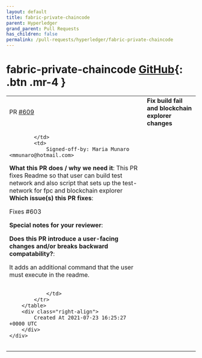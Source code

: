 ```yaml
---
layout: default
title: fabric-private-chaincode
parent: Hyperledger
grand_parent: Pull Requests
has_children: false
permalink: /pull-requests/hyperledger/fabric-private-chaincode
---
```


# fabric-private-chaincode <span class="fs-3 right-align">[GitHub](https://github.com/hyperledger/fabric-private-chaincode){: .btn .mr-4 }</span>


<div>
    <table>
        <tr>
            <td>
                PR <a href="https://github.com/hyperledger/fabric-private-chaincode/pull/609" class=".btn">#609</a>
            </td>
            <td>
                <b>
                    Fix build fail and blockchain explorer changes
                </b>
            </td>
        </tr>
        <tr>
            <td>
                
            </td>
            <td>
                Signed-off-by: Maria Munaro <mmunaro@hotmail.com>

<!--  Thanks for sending a pull request!  Here are some tips for you:

1. If this is your first time, please read our code of conduct and contributor guidelines: 
     https://github.com/hyperledger/fabric-private-chaincode/blob/main/CONTRIBUTING.md
     https://github.com/hyperledger/fabric-private-chaincode/blob/main/CODE_OF_CONDUCT.md
   In particular pay attention to the git workflows
      https://docs.google.com/document/d/1sR7YV3pSYN3NEFiW-2fUqtpsJeJrpC0EWUVtEm0Blcg/edit#heading=h.kwcug3pkefak
2. Fill out below sections.
3. Label the PR with the label of any component this PR touches.
4. ALso don't forget to sign your comments before submitting. 
   Github will complain if there is no DCO but it's easier if we don't have to hunt you down to fix that :-)

-->

**What this PR does / why we need it**:
This PR fixes Readme so that user can build test network and also script that sets up the test-network for fpc and blockchain explorer
**Which issue(s) this PR fixes**:
<!--
  list existing bug, feature and/or work-item which this PR addresses.
  You might also consider creating an issue first for the PR.
-->
Fixes #603 

**Special notes for your reviewer**:

**Does this PR introduce a user-facing changes and/or breaks backward compatability?**:
<!--
  If no, you can delete this section
  If yes, describe what changes and/or what breaks ..
-->
It adds an additional command that the user must execute in the readme.
```

            </td>
        </tr>
    </table>
    <div class="right-align">
        Created At 2021-07-23 16:25:27 +0000 UTC
    </div>
</div>

